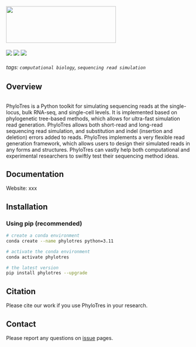 <h1>
    <img src="https://github.com/cribbslab/phylotres-dev/blob/main/img/logo.png?raw=true" width="300" height="100">
    <br>
</h1>

![](https://img.shields.io/pypi/v/phylotres?logo=PyPI)
![](https://img.shields.io/badge/last_released-Jul14._2023-green.svg)
![](https://img.shields.io/badge/phylotres-executable-519dd9.svg)


<!-- ![Build](https://github.com/2003100127/phylotres/actions/workflows/build.yml/badge.svg) -->

###### tags: `computational biology`, `sequencing read simulation`

## Overview

```angular2html

```

PhyloTres is a Python toolkit for simulating sequencing reads at the single-locus, bulk RNA-seq, and single-cell levels. It is implemented based on phylogenetic tree-based methods, which allows for ultra-fast simulation read generation. PhyloTres allows both short-read and long-read sequencing read simulation, and substitution and indel (insertion and deletion) errors added to reads. PhyloTres implements a very flexible read generation framework, which allows users to design their simulated reads in any forms and structures. PhyloTres can vastly help both computational and experimental researchers to swiftly test their sequencing method ideas.

## Documentation

Website: xxx

## Installation

### Using pip (recommended)

```sh
# create a conda environment
conda create --name phylotres python=3.11

# activate the conda environment
conda activate phylotres

# the latest version
pip install phylotres --upgrade
```

## Citation

Please cite our work if you use PhyloTres in your research.

## Contact

Please report any questions on [issue](https://github.com/2003100127/phylotres/issues) pages.

